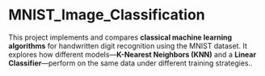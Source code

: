 # MNIST_Image_Classification
This project implements and compares **classical machine learning algorithms** for handwritten digit recognition using the MNIST dataset. It explores how different models—**K-Nearest Neighbors (KNN)** and a **Linear Classifier**—perform on the same data under different training strategies..
